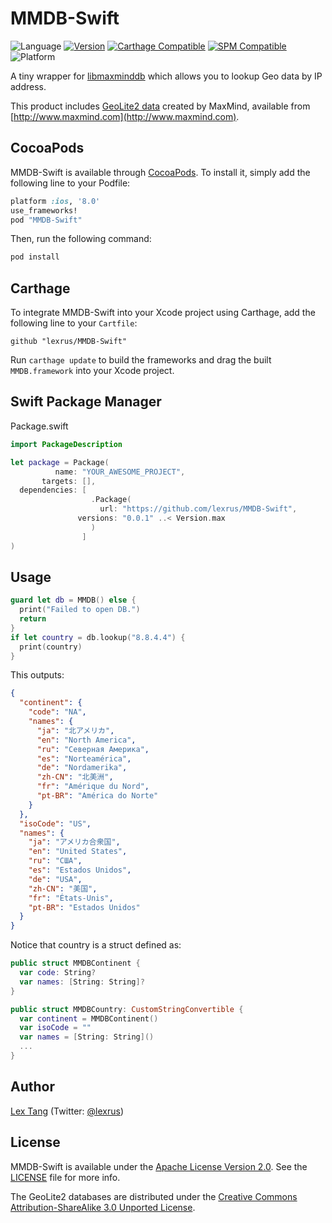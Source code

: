 # MMDB-Swift

![Language](https://img.shields.io/badge/language-Swift%205-orange.svg)
[![Version](https://img.shields.io/cocoapods/v/MMDB-Swift.svg?style=flat)](http://cocoapods.org/pods/MMDB-Swift)
[![Carthage Compatible](https://img.shields.io/badge/Carthage-✓-4BC51D.svg?style=flat)](https://github.com/Carthage/Carthage)
[![SPM Compatible](https://img.shields.io/badge/SPM-✓-4BC51D.svg?style=flat)](https://github.com/Carthage/Carthage)
![Platform](https://img.shields.io/badge/platform-iOS%7COSX%7CLinux-lightgrey.svg)


A tiny wrapper for [libmaxminddb](https://github.com/maxmind/libmaxminddb) which allows you to lookup Geo data by IP address.

This product includes [GeoLite2 data](http://dev.maxmind.com/geoip/geoip2/geolite2/) created by MaxMind, available from [http://www.maxmind.com](http://www.maxmind.com).

## CocoaPods

MMDB-Swift is available through [CocoaPods](http://cocoapods.org). To install it, simply add the following line to your Podfile:

``` ruby
platform :ios, '8.0'
use_frameworks!
pod "MMDB-Swift"
```

Then, run the following command:

``` bash
pod install
```

## Carthage

To integrate MMDB-Swift into your Xcode project using Carthage, add the following line to your `Cartfile`:

``` 
github "lexrus/MMDB-Swift"
```

Run `carthage update` to build the frameworks and drag the built `MMDB.framework` into your Xcode project.

## Swift Package Manager

Package.swift

``` swift
import PackageDescription

let package = Package(
          name: "YOUR_AWESOME_PROJECT",
       targets: [],
  dependencies: [
                  .Package(
                    url: "https://github.com/lexrus/MMDB-Swift",
               versions: "0.0.1" ..< Version.max
                  )
                ]
)
```


## Usage

``` swift
guard let db = MMDB() else {
  print("Failed to open DB.")
  return
}
if let country = db.lookup("8.8.4.4") {
  print(country)
}
```

This outputs:

``` json
{
  "continent": {
    "code": "NA",
    "names": {
      "ja": "北アメリカ",
      "en": "North America",
      "ru": "Северная Америка",
      "es": "Norteamérica",
      "de": "Nordamerika",
      "zh-CN": "北美洲",
      "fr": "Amérique du Nord",
      "pt-BR": "América do Norte"
    }
  },
  "isoCode": "US",
  "names": {
    "ja": "アメリカ合衆国",
    "en": "United States",
    "ru": "США",
    "es": "Estados Unidos",
    "de": "USA",
    "zh-CN": "美国",
    "fr": "États-Unis",
    "pt-BR": "Estados Unidos"
  }
}
```

Notice that country is a struct defined as:

``` swift
public struct MMDBContinent {
  var code: String?
  var names: [String: String]?
}

public struct MMDBCountry: CustomStringConvertible {
  var continent = MMDBContinent()
  var isoCode = ""
  var names = [String: String]()
  ...
}
```

## Author

[Lex Tang](https://github.com/lexrus) (Twitter: [@lexrus](https://twitter.com/lexrus))

## License

MMDB-Swift is available under the [Apache License Version 2.0](http://www.apache.org/licenses/LICENSE-2.0). See the [LICENSE](https://github.com/lexrus/MMDB-Swift/blob/master/LICENSE) file for more info.

The GeoLite2 databases are distributed under the [Creative Commons Attribution-ShareAlike 3.0 Unported License](http://creativecommons.org/licenses/by-sa/3.0/).
